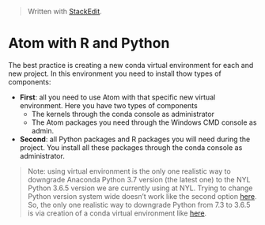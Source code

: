 


> Written with [StackEdit](https://stackedit.io/).

# Atom with R and Python

The best practice is creating a new conda virtual environment for each and new project. In this environment you need to install thow types of components:

- **First**: all you need to use Atom with that specific new virtual environment. Here you have two types of components
	- The kernels through the conda console as administrator
	- The Atom packages you need through the Windows CMD console as admin.
- **Second**: all Python packages and R packages you will need during the project. You install all these packages through the conda console as administrator.

> Note: using virtual environment is the only one realistic way to downgrade Anaconda Python 3.7 version (the latest one) to the NYL Python 3.6.5 version we are currently using at NYL. Trying to change Python version system wide doesn’t work like the second option [here](https://interviewbubble.com/how-to-downgrade-python-3-7-to-3-6-in-anaconda/). So, the only one realistic way to downgrade Python from 7.3 to 3.6.5 is via creation of a conda virtual environment like [here](https://stackoverflow.com/questions/53972362/how-to-downgrade-python-from-3-7-to-3-5-in-anaconda).
<!--stackedit_data:
eyJoaXN0b3J5IjpbMjExNzA4Mjk3NF19
-->